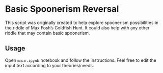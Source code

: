 # Basic Spoonerism Reversal
This script was originally created to help explore spoonerism possibilities in the riddle of Max Fosh’s Goldfish Hunt. It could also help with any other riddle that may contain basic spoonerism.

## Usage
Open `main.ipynb` notebook and follow the instructions. Feel free to edit the input text according to your theories/needs.